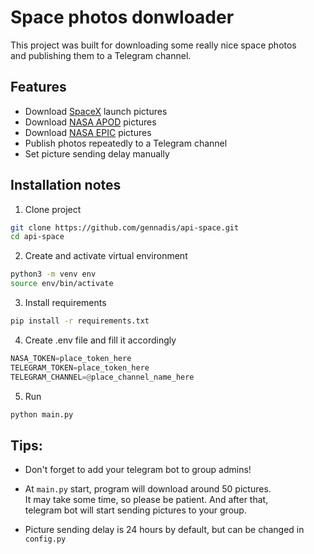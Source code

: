 # Space photos donwloader
This project was built for downloading some really nice space photos  
and publishing them to a Telegram channel.


## Features
- Download [SpaceX](https://www.flickr.com/photos/spacex/) launch pictures
- Download [NASA APOD](https://apod.nasa.gov/apod/astropix.html) pictures
- Download [NASA EPIC](https://epic.gsfc.nasa.gov/) pictures
- Publish photos repeatedly to a Telegram channel
- Set picture sending delay manually


## Installation notes
1. Clone project
```bash
git clone https://github.com/gennadis/api-space.git
cd api-space
```

2. Create and activate virtual environment
```bash
python3 -m venv env
source env/bin/activate
```

3. Install requirements
```bash
pip install -r requirements.txt
```

4. Create .env file and fill it accordingly
```python
NASA_TOKEN=place_token_here
TELEGRAM_TOKEN=place_token_here
TELEGRAM_CHANNEL=@place_channel_name_here
```

5. Run
```bash
python main.py
```

## Tips:
- Don't forget to add your telegram bot to group admins!

- At `main.py` start, program will download around 50 pictures.  
It may take some time, so please be patient. And after that,  
telegram bot will start sending pictures to your group.

- Picture sending delay is 24 hours by default, but can be changed in `config.py`
